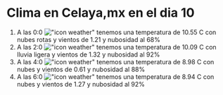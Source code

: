 # Clima en Celaya,mx en el dia 10

1. A las 0:0 !["icon weather"](http://openweathermap.org/img/w/04n.png) tenemos una temperatura de 10.55 C con nubes rotas y  vientos de 1.21 y nubosidad al 68%
1. A las 2:0 !["icon weather"](http://openweathermap.org/img/w/10n.png) tenemos una temperatura de 10.09 C con lluvia ligera y  vientos de 1.32 y nubosidad al 92%
1. A las 4:0 !["icon weather"](http://openweathermap.org/img/w/04n.png) tenemos una temperatura de 8.98 C con nubes y  vientos de 0.61 y nubosidad al 88%
1. A las 6:0 !["icon weather"](http://openweathermap.org/img/w/04n.png) tenemos una temperatura de 8.94 C con nubes y  vientos de 1.27 y nubosidad al 92%
